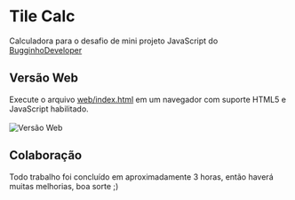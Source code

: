 # Tile Calc
Calculadora para o desafio de mini projeto JavaScript do [BugginhoDeveloper](https://github.com/BugginhoDeveloper)

## Versão Web
Execute o arquivo [web/index.html](https://github.com/balmanth/tilecalc/blob/master/web/index.html) em um navegador com suporte HTML5 e JavaScript habilitado.
<br>
<br>
![Versão Web](https://github.com/balmanth/Tile-Calculator/blob/master/img/web-demo.jpg)

## Colaboração
Todo trabalho foi concluído em aproximadamente 3 horas, então haverá muitas melhorias, boa sorte ;)
